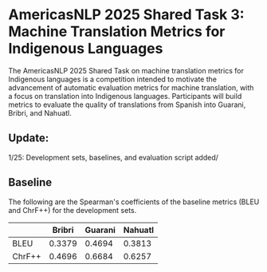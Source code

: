 
# AmericasNLP 2025 Shared Task 3: Machine Translation Metrics for Indigenous Languages

The AmericasNLP 2025 Shared Task on machine translation metrics for Indigenous languages is a competition intended to motivate the advancement of automatic evaluation metrics for machine translation, with a focus on translation into Indigenous languages. Participants will build metrics to evaluate the quality of translations from Spanish into Guarani, Bribri, and Nahuatl. 



## Update:

1/25: Development sets, baselines, and evaluation script added/ 



## Baseline
The following are the Spearman's coefficients of the baseline metrics (BLEU and ChrF++) for the development sets. 

|    | Bribri    | Guarani    | Nahuatl    |
|-------------|-------------|-------------|-------------|
| BLEU | 0.3379 | 0.4694| 0.3813 | 
| ChrF++ |0.4696 | 0.6684 | 0.6257 |

